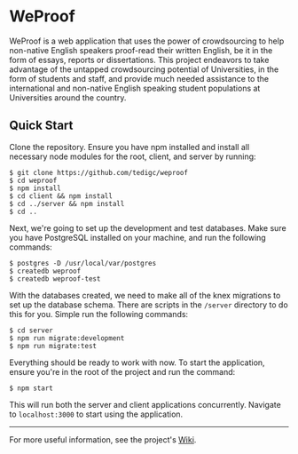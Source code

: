 # WeProof

WeProof is a web application that uses the power of crowdsourcing to help non-native English speakers proof-read their written English, be it in the form of essays, reports or dissertations. This project endeavors to take advantage of the untapped crowdsourcing potential of Universities, in the form of students and staff, and provide much needed assistance to the international and non-native English speaking student populations at Universities around the country.

## Quick Start

Clone the repository. Ensure you have npm installed and install all necessary node modules for the root, client, and server 
by running:

```
$ git clone https://github.com/tedigc/weproof
$ cd weproof
$ npm install
$ cd client && npm install
$ cd ../server && npm install
$ cd ..
```

Next, we're going to set up the development and test databases. Make sure you have PostgreSQL installed on your machine, and run the following commands:

```
$ postgres -D /usr/local/var/postgres 
$ createdb weproof
$ createdb weproof-test
```

With the databases created, we need to make all of the knex migrations to set up the database schema. There are scripts in the `/server` directory to do this for you. Simple run the following commands:

```
$ cd server
$ npm run migrate:development
$ npm run migrate:test
```

Everything should be ready to work with now. To start the application, ensure you're in the root of the project and run the command:

```
$ npm start
```

This will run both the server and client applications concurrently. Navigate to `localhost:3000` to start using the application.

---

For more useful information, see the project's [Wiki](https://github.com/tedigc/individual-project/wiki).
